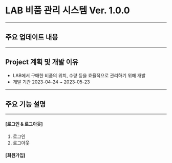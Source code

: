 # LAB 비품 관리 시스템 Ver. 1.0.0
------------
## 주요 업데이트 내용
------------
## Project 계획 및 개발 이유
  * LAB에서 구매한 비품의 위치, 수량 등을 효율적으로 관리하기 위해 개발
  * 개발 기간 2023-04-24 ~ 2023-05-23
------------
## 주요 기능 설명
------------
#### [로그인 & 로그아웃]
1. 로그인
2. 로그아웃
#### [회원가입]
### 
